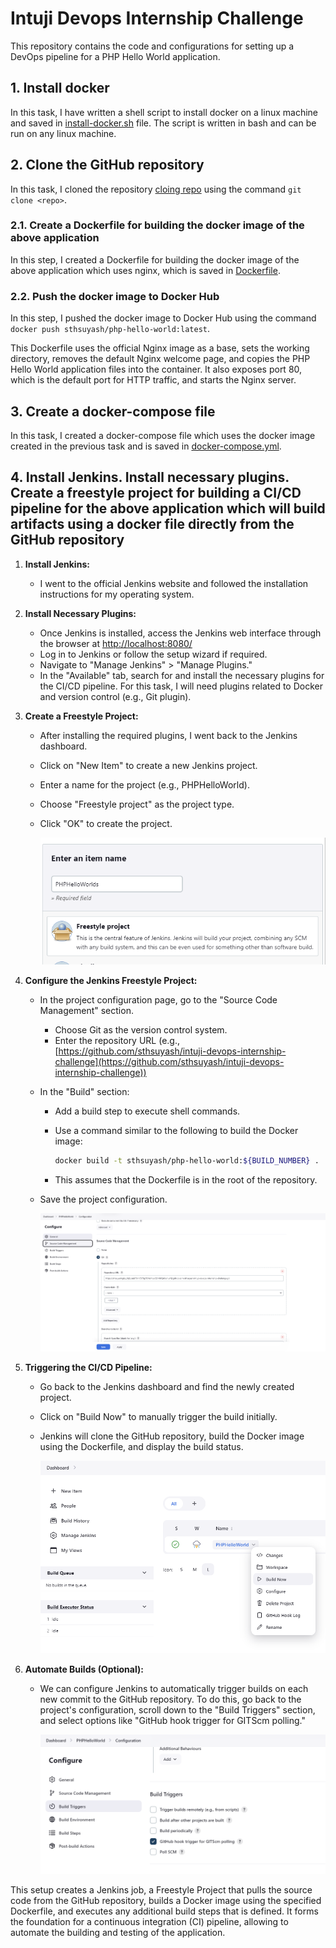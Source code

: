 # Intuji Devops Internship Challenge

This repository contains the code and configurations for setting up a DevOps pipeline for a PHP Hello World application.

## 1. Install docker

In this task, I have written a shell script to install docker on a linux machine and saved in [install-docker.sh](install-docker.sh) file. The script is written in bash and can be run on any linux machine.

## 2. Clone the GitHub repository

In this task, I cloned the repository [cloing repo](https://github.com/silarhi/php-hello-world.git) using the command `git clone <repo>`.

### 2.1. Create a Dockerfile for building the docker image of the above application

In this step, I created a Dockerfile for building the docker image of the above application which uses nginx, which is saved in [Dockerfile](Dockerfile).

### 2.2. Push the docker image to Docker Hub

In this step, I pushed the docker image to Docker Hub using the command `docker push sthsuyash/php-hello-world:latest`.

This Dockerfile uses the official Nginx image as a base, sets the working directory, removes the default Nginx welcome page, and copies the PHP Hello World application files into the container. It also exposes port 80, which is the default port for HTTP traffic, and starts the Nginx server.

## 3. Create a docker-compose file

In this task, I created a docker-compose file which uses the docker image created in the previous task and is saved in [docker-compose.yml](docker-compose.yml).

## 4. Install Jenkins. Install necessary plugins. Create a freestyle project for building a CI/CD pipeline for the above application which will build artifacts using a docker file directly from the GitHub repository

1. **Install Jenkins:**

   - I went to the official Jenkins website and followed the installation instructions for my operating system.

2. **Install Necessary Plugins:**

   - Once Jenkins is installed, access the Jenkins web interface through the browser at [http://localhost:8080/](http://localhost:8080/)
   - Log in to Jenkins or follow the setup wizard if required.
   - Navigate to "Manage Jenkins" > "Manage Plugins."
   - In the "Available" tab, search for and install the necessary plugins for the CI/CD pipeline. For this task, I will need plugins related to Docker and version control (e.g., Git plugin).

3. **Create a Freestyle Project:**

   - After installing the required plugins, I went back to the Jenkins dashboard.
   - Click on "New Item" to create a new Jenkins project.
   - Enter a name for the project (e.g., PHPHelloWorld).
   - Choose "Freestyle project" as the project type.
   - Click "OK" to create the project.

     ![Create a Freestyle Project](images/name.png)

4. **Configure the Jenkins Freestyle Project:**

   - In the project configuration page, go to the "Source Code Management" section.
     - Choose Git as the version control system.
     - Enter the repository URL (e.g., [https://github.com/sthsuyash/intuji-devops-internship-challenge](https://github.com/sthsuyash/intuji-devops-internship-challenge))
   - In the "Build" section:

     - Add a build step to execute shell commands.
     - Use a command similar to the following to build the Docker image:

       ```bash
       docker build -t sthsuyash/php-hello-world:${BUILD_NUMBER} .
       ```

     - This assumes that the Dockerfile is in the root of the repository.

   - Save the project configuration.

     ![Configure the Jenkins Freestyle Project](images/build.png)

5. **Triggering the CI/CD Pipeline:**

   - Go back to the Jenkins dashboard and find the newly created project.
   - Click on "Build Now" to manually trigger the build initially.
   - Jenkins will clone the GitHub repository, build the Docker image using the Dockerfile, and display the build status.

     ![Build Now](images/build-now.png)

6. **Automate Builds (Optional):**

   - We can configure Jenkins to automatically trigger builds on each new commit to the GitHub repository. To do this, go back to the project's configuration, scroll down to the "Build Triggers" section, and select options like "GitHub hook trigger for GITScm polling."

       ![Automate Builds](images/build-triggers.png)

This setup creates a Jenkins job, a Freestyle Project that pulls the source code from the GitHub repository, builds a Docker image using the specified Dockerfile, and executes any additional build steps that is defined. It forms the foundation for a continuous integration (CI) pipeline, allowing to automate the building and testing of the application.
